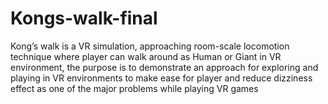 # Kongs-walk-final
Kong’s walk is a VR simulation, approaching room-scale locomotion technique where player can walk around as Human or Giant in VR environment, the purpose is to demonstrate an approach for exploring and playing in VR environments to make ease for player and reduce dizziness effect as one of the major problems while playing VR games
